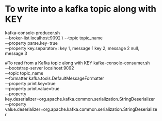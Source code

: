 # To write into a kafka topic along with KEY
 kafka-console-producer.sh \
 --broker-list localhost:9092 \ 
 --topic topic_name \
 --property parse.key=true\
 --property key.separator=:
 key 1, message 1
 key 2, message 2
 null, message 3
 
 #To read from a Kafka topic along with  KEY
 kafka-console-consumer.sh \
 --bootstrap-server localhost:9092\
 --topic topic_name\
 --formatter kafka.tools.DefaultMessageFormatter\
 --property print.key=true\
 --property print.value=true\
 --property key.deserializer=org.apache.kafka.common.serialization.StringDeserializer\
 --property value.deserializer=org.apache.kafka.common.serialization.StringDeserializer 
 
